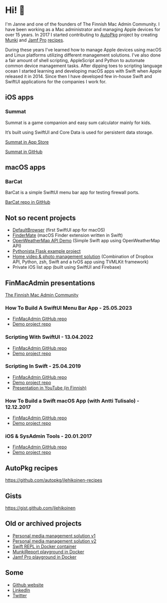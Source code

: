 # Hi! 👋

I'm Janne and one of the founders of The Finnish Mac Admin Community. I have been working as a Mac administrator and managing Apple devices for over 15 years. In 2017 I started contributing to [AutoPkg](https://github.com/autopkg) project by creating [Munki](https://github.com/munki/munki) and [Jamf Pro](https://www.jamf.com/products/jamf-pro/) [recipes](https://github.com/autopkg/jlehikoinen-recipes).

During these years I've learned how to manage Apple devices using macOS and Linux platforms utilizing different management solutions. I've also done a fair amount of shell scripting, AppleScript and Python to automate common device management tasks. After dipping toes to scripting language ocean I started learning and developing macOS apps with Swift when Apple released it in 2014. Since then I have developed few in-house Swift and SwiftUI applications for the companies I work for.

## iOS apps

### Summat

Summat is a game companion and easy sum calculator mainly for kids.

It’s built using SwiftUI and Core Data is used for persistent data storage.

[Summat in App Store](https://apps.apple.com/app/summat/id1620488295)

[Summat in GitHub](https://github.com/jlehikoinen/Summat)

## macOS apps

### BarCat

BarCat is a simple SwiftUI menu bar app for testing firewall ports.

[BarCat repo in GitHub](https://github.com/jlehikoinen/barcat)

## Not so recent projects

- [DefaultBrowser](https://github.com/jlehikoinen/DefaultBrowser) (first SwiftUI app for macOS)
- [FinderMate](https://github.com/jlehikoinen/FinderMate) (macOS Finder extension written in Swift)
- [OpenWeatherMap API Demo](https://github.com/jlehikoinen/openweathermap-api-demo) (Simple Swift app using OpenWeatherMap API)
- [Pythonista Flask example project](https://github.com/jlehikoinen/pythonista-flask-example)
- [Home video & photo management solution](https://jlehikoinen.github.io/md/video_and_photo_management.html) (Combination of Dropbox API, Python, zsh, Swift and a tvOS app using TVMLKit framework)
- Private iOS list app (built using SwiftUI and Firebase)

## FinMacAdmin presentations

[The Finnish Mac Admin Community](http://macadmin.fi)

### How To Build A SwiftUI Menu Bar App - 25.05.2023

- [FinMacAdmin GitHub repo](https://github.com/macadminfi/finmacadmin2023/tree/main/HowToBuildASwiftUIMenuBarApp-JanneLehikoinen)
- [Demo project repo](https://github.com/jlehikoinen/SwiftUIMenuBarAppDemo)

### Scripting With SwiftUI - 13.04.2022

- [FinMacAdmin GitHub repo](https://github.com/macadminfi/finmacadmin2022/tree/main/ScriptingWithSwiftUI-JanneLehikoinen)
- [Demo project repo](https://github.com/jlehikoinen/ScriptingWithSwiftUIDemo)

### Scripting In Swift - 25.04.2019

- [FinMacAdmin GitHub repo](https://github.com/macadminfi/finmacadmin2019_pt1/tree/master/ScriptingInSwift)
- [Demo project repo](https://github.com/jlehikoinen/ScriptingInSwiftDemo)
- [Presentation in YouTube (in Finnish)](https://www.youtube.com/watch?v=DgSa2L2xz6M)

### How To Build a Swift macOS App (with Antti Tulisalo) - 12.12.2017

- [FinMacAdmin GitHub repo](https://github.com/macadminfi/finmacadmin2017_pt2/tree/master/HowToBuildSwiftmacOSApp)
- [Demo project repo](https://github.com/jlehikoinen/DemoApp)

### iOS & SysAdmin Tools - 20.01.2017

- [FinMacAdmin GitHub repo](https://github.com/macadminfi/finmacadmin2017/tree/master/ios_janne_lehikoinen)
- [Demo project repo](https://github.com/jlehikoinen/pythonista-flask-example)

## AutoPkg recipes

https://github.com/autopkg/jlehikoinen-recipes

## Gists

https://gist.github.com/jlehikoinen

## Old or archived projects

- [Personal media management solution v1](https://github.com/jlehikoinen/media-management-helper)
- [Personal media management solution v2](https://github.com/jlehikoinen/db-mover)
- [Swift REPL in Docker container](https://github.com/jlehikoinen/swift-repl)
- [MunkiReport playground in Docker](https://github.com/jlehikoinen/munkireport-playground)
- [Jamf Pro playground in Docker](https://github.com/jlehikoinen/jss-playground)

## Some

- [Github website](https://jlehikoinen.github.io)
- [LinkedIn](https://fi.linkedin.com/in/jlehikoinen)
- [Twitter](https://twitter.com/fatmrcrab) 
